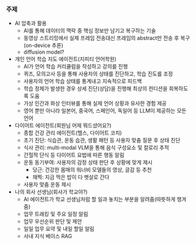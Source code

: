 ### 주제
- AI 압축과 활용
    - AI를 통해 데이터의 맥락 중 핵심 정보만 남기고 복구하는 기술
    - 동영상 스트리밍에서 실제 프레임 전송대신 프레임의 abstract만 전송 후 복구(on-device 추론)
    - diffusion model?
- 개인 언어 학습 지도 에이전트(지피티 언어학원)
    - AI가 언어 학습 커리큘럼을 작성하고 강의를 진행
    - 퀴즈, 모의고사 등을 통해 사용자의 상태를 진단하고, 학습 진도를 조정
    - 사용자의 언어 학습 상태를 통계내고 지속적으로 피드백
    - 학습 정체가 발생한 경우 상세 진단(상담)을 진행해 최상의 컨디션을 회복하도록 도움
    - 가상 인간과 화상 인터뷰를 통해 실제 언어 상황과 유사한 경험 제공
    - 영어 뿐만 아니라 일본어, 중국어, 스페인어, 독일어 등 LLM이 제공하는 모든 언어
- 다이어트 에이전트(회원님 어제 뭐드셨어요?)
    - 종합 건강 관리 에이전트(헬스, 다이어트 코치)
    - 초기 진단: 식습관, 운동 습관, 생활 패턴 등 사용자 맞춤 질문 후 상태 진단
    - 식사 관리: multi-modal VLM을 통해 음식 구성요소 및 칼로리 추적
    - 간헐적 단식 등 다이어트 요법에 따른 행동 알림
    - 운동 동기부여: 사용자의 감정 상태 판단 후 상황에 맞게 제시
        - 당근: 건강한 몸매의 워너비 모델들의 영상, 글감 등 추천
        - 채찍: 지금 먹은 밥이 다 뱃살로 간다
    - 사용자 맞춤 운동 제시
- 나의 회사 선생님(회사가 학교야?)
    - AI 에이전트가 학교 선생님처럼 할 일과 놓치는 부분을 알려줌(따뜻하게 챙겨줌)
    - 업무 트래킹 및 주요 일정 알림
    - 업무 우선순위 판단 및 제안
    - 일일 업무 요약 및 내일 할일 알림
    - 사내 지식 베이스 RAG